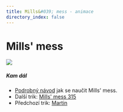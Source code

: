 ```yaml
---
title: Mills&#039; mess - animace
directory_index: false
---
```


# Mills' mess

![](/animace/img/standard-mills-mess.gif)

##### Kam dál

- [Podrobný návod](/micky/3/mm.html "Podrobný textový návod jak se naučit Mills' mess.") jak se naučit Mills' mess.
- Další trik: [Mills' mess 315](mills-mess-315.html "Další trik Mills' mess 315")
- Předchozí trik: [Martin](martin.html "Předchozí trik Martin")

